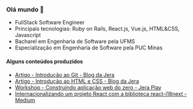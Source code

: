 ### Olá mundo 👋

- FullStack Software Engineer
- Principais tecnologias: Ruby on Rails, React.js, Vue.js, HTML&CSS, Javascript
- Bacharel em Engenharia de Software pela UFMS
- Especialização em Engenharia de Software pela PUC Minas

#### Alguns conteúdos produzidos
- [Artigo - Introdução ao Git - Blog da Jera](https://jera.com.br/blog/6620/desenvolvimento/guia-do-dev-iniciante-introducao-ao-git)
- [Artigo - Introdução ao HTML e CSS - Blog da Jera](https://jera.com.br/blog/6824/guia-do-dev-iniciante/guia-do-dev-iniciante-introducao-ao-html-e-css)
- [Workshop - Construindo aplicação web do zero - Jera Play](https://github.com/rhebecaabreu/workshop-build-web-application)
- [Internacionalizando um projeto React com a biblioteca react-i18next - Medium](https://medium.com/rd-shipit/internacionalizando-um-projeto-react-com-a-biblioteca-react-i18next-e9c24f3754f9)


